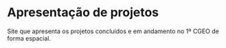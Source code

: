 # Apresentação de projetos

Site que apresenta os projetos concluídos e em andamento no 1º CGEO de forma espacial.